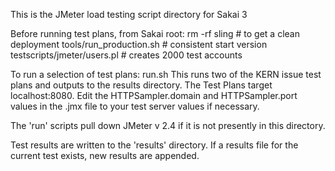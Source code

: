 This is the JMeter load testing script directory for Sakai 3

Before running test plans, from Sakai root:
 rm -rf sling			# to get a clean deployment
 tools/run_production.sh 	# consistent start version
 testscripts/jmeter/users.pl	# creates 2000 test accounts 

To run a selection of test plans:
 run.sh
This runs two of the KERN issue test plans and outputs to the results directory. 
The Test Plans target localhost:8080.  Edit the HTTPSampler.domain and HTTPSampler.port values in the .jmx file to your test server values if necessary.

The 'run' scripts pull down JMeter v 2.4 if it is not presently in this directory.

Test results are written to the 'results' directory. If a results file for the current test exists, new results are appended. 
